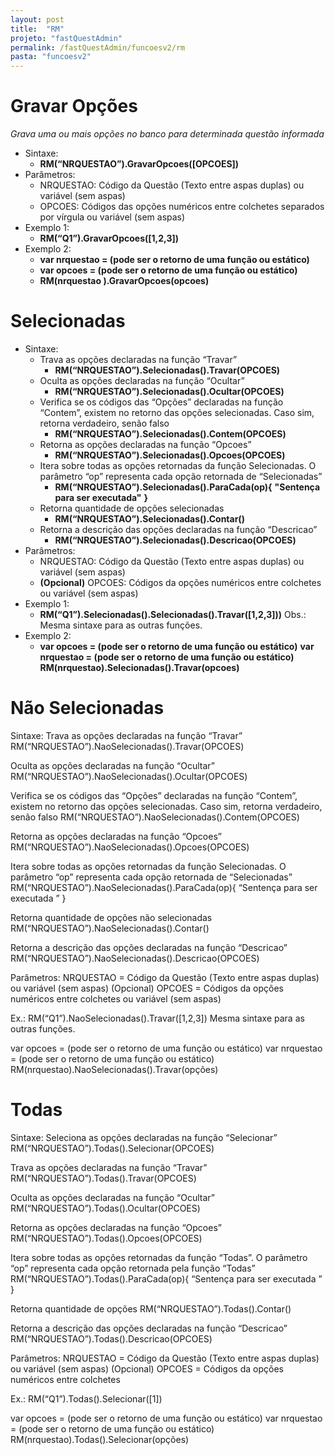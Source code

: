 ```yaml
---
layout: post
title:  "RM"
projeto: "fastQuestAdmin"
permalink: /fastQuestAdmin/funcoesv2/rm
pasta: "funcoesv2"
---
```


# Gravar Opções
*Grava uma ou mais opções no banco para determinada questão informada*

- Sintaxe: 
  - **RM(“NRQUESTAO”).GravarOpcoes([OPCOES])**
- Parâmetros:
  - NRQUESTAO: Código da Questão (Texto entre aspas duplas) ou variável (sem aspas)
  - OPCOES: Códigos das opções numéricos entre colchetes separados por vírgula ou variável (sem aspas)
- Exemplo 1:
  - **RM(“Q1”).GravarOpcoes([1,2,3])**
- Exemplo 2:
  - **var nrquestao = (pode ser o retorno de uma função ou estático)**
  - **var opcoes = (pode ser o retorno de uma função ou estático)**
  - **RM(nrquestao ).GravarOpcoes(opcoes)**


# Selecionadas

- Sintaxe:
  - Trava as opções declaradas na função “Travar” 
    - **RM(“NRQUESTAO”).Selecionadas().Travar(OPCOES)**
  - Oculta as opções declaradas na função “Ocultar”
    - **RM(“NRQUESTAO”).Selecionadas().Ocultar(OPCOES)**
  - Verifica se os códigos das “Opções” declaradas na função “Contem”, existem no retorno das opções selecionadas. Caso sim, retorna         verdadeiro, senão falso
    - **RM(“NRQUESTAO”).Selecionadas().Contem(OPCOES)**
  - Retorna as opções declaradas na função “Opcoes”
    - **RM(“NRQUESTAO”).Selecionadas().Opcoes(OPCOES)**
  - Itera sobre todas as opções retornadas da função Selecionadas. O parâmetro “op” representa cada opção retornada de “Selecionadas”
    - **RM(“NRQUESTAO”).Selecionadas().ParaCada(op){**
        **"Sentença para ser executada"**
      **}**
  - Retorna quantidade de opções selecionadas
    - **RM(“NRQUESTAO”).Selecionadas().Contar()**
  - Retorna a descrição das opções declaradas na função “Descricao”
    - **RM(“NRQUESTAO”).Selecionadas().Descricao(OPCOES)**
- Parâmetros:
  - NRQUESTAO: Código da Questão (Texto entre aspas duplas) ou variável (sem aspas)
  - **(Opcional)** OPCOES: Códigos da opções numéricos entre colchetes ou variável (sem aspas)
- Exemplo 1:
  - **RM(“Q1”).Selecionadas().Selecionadas().Travar([1,2,3]))**
    Obs.: Mesma sintaxe para as outras funções. 
- Exemplo 2:
  - **var opcoes = (pode ser o retorno de uma função ou estático)**
    **var nrquestao = (pode ser o retorno de uma função ou estático)**
    **RM(nrquestao).Selecionadas().Travar(opcoes)**


# Não Selecionadas

Sintaxe:
Trava as opções declaradas na função “Travar” 
RM(“NRQUESTAO”).NaoSelecionadas().Travar(OPCOES)

Oculta as opções declaradas na função “Ocultar”
RM(“NRQUESTAO”).NaoSelecionadas().Ocultar(OPCOES)

Verifica se os códigos das “Opções” declaradas na função “Contem”, existem no retorno das opções selecionadas. Caso sim, retorna verdadeiro, senão falso
RM(“NRQUESTAO”).NaoSelecionadas().Contem(OPCOES)

Retorna as opções declaradas na função “Opcoes”
RM(“NRQUESTAO”).NaoSelecionadas().Opcoes(OPCOES)

Itera sobre todas as opções retornadas da função Selecionadas. O parâmetro “op” representa cada opção retornada de “Selecionadas”
RM(“NRQUESTAO”).NaoSelecionadas().ParaCada(op){ 
“Sentença para ser executada ”
}

Retorna quantidade de opções não selecionadas
RM(“NRQUESTAO”).NaoSelecionadas().Contar()

Retorna a descrição das opções declaradas na função “Descricao”
RM(“NRQUESTAO”).NaoSelecionadas().Descricao(OPCOES)

Parâmetros:
NRQUESTAO = Código da Questão (Texto entre aspas duplas) ou variável (sem aspas)
(Opcional) OPCOES = Códigos da opções numéricos entre colchetes ou variável (sem aspas)

Ex.:
RM(“Q1”).NaoSelecionadas().Travar([1,2,3])
Mesma sintaxe para as outras funções.

var opcoes = (pode ser o retorno de uma função ou estático)
var nrquestao = (pode ser o retorno de uma função ou estático)
RM(nrquestao).NaoSelecionadas().Travar(opções)


# Todas

Sintaxe:
Seleciona as opções declaradas na função “Selecionar” 
RM(“NRQUESTAO”).Todas().Selecionar(OPCOES)

Trava as opções declaradas na função “Travar” 
RM(“NRQUESTAO”).Todas().Travar(OPCOES)

Oculta as opções declaradas na função “Ocultar”
RM(“NRQUESTAO”).Todas().Ocultar(OPCOES)

Retorna as opções declaradas na função “Opcoes”
RM(“NRQUESTAO”).Todas().Opcoes(OPCOES)

Itera sobre todas as opções retornadas da função “Todas”. O parâmetro “op” representa cada opção retornada pela função “Todas”
RM(“NRQUESTAO”).Todas().ParaCada(op){ 
“Sentença para ser executada ”
}

Retorna quantidade de opções
RM(“NRQUESTAO”).Todas().Contar()

Retorna a descrição das opções declaradas na função “Descricao”
RM(“NRQUESTAO”).Todas().Descricao(OPCOES)

Parâmetros:
NRQUESTAO = Código da Questão (Texto entre aspas duplas) ou variável (sem aspas)
(Opcional) OPCOES = Códigos da opções numéricos entre colchetes

Ex.:
RM(“Q1”).Todas().Selecionar([1])

var opcoes = (pode ser o retorno de uma função ou estático)
var nrquestao = (pode ser o retorno de uma função ou estático)
RM(nrquestao).Todas().Selecionar(opções)
